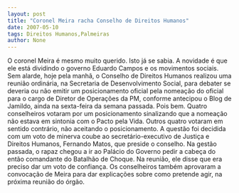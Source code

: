 ```yaml
---
layout: post
title: "Coronel Meira racha Conselho de Direitos Humanos"
date: 2007-05-10
tags: Direitos Humanos,Palmeiras
author: None
---
```


O coronel Meira &eacute; mesmo muito querido. Isto j&aacute; se sabia.
A novidade &eacute; que ele est&aacute; dividindo o governo Eduardo Campos e os movimentos sociais.
Sem alarde, hoje pela manh&atilde;, o Conselho de Direitos Humanos realizou uma reuni&atilde;o ordin&aacute;ria, na Secretaria de Desenvolvimento Social, para debater se deveria ou n&atilde;o emitir um posicionamento oficial pela nomea&ccedil;&atilde;o do oficial para o cargo de Diretor de Opera&ccedil;&otilde;es da PM, conforme antecipou o Blog de Jamildo, ainda na sexta-feira da semana passada.
Pois bem. Quatro conselheiros votaram por um posicionamento sinalizando que a nomea&ccedil;&atilde;o n&atilde;o estava em sintonia com o Pacto pela Vida.
Outros quatro votaram em sentido contr&aacute;rio, n&atilde;o aceitando o posicionamento.
A quest&atilde;o foi decidida com um voto de minerva coube ao secret&aacute;rio-executivo de Justi&ccedil;a e Direitos Humanos, Fernando Matos, que preside o conselho.
Na gest&atilde;o passada, o rapaz chegou a ir ao Pal&aacute;cio do Governo pedir a cabe&ccedil;a do ent&atilde;o comandante do Batalh&atilde;o de Choque.
Na reuni&atilde;o, ele disse que era preciso dar um voto de confian&ccedil;a.
Os conselheiros tamb&eacute;m aprovaram a convoca&ccedil;&atilde;o de Meira para dar explica&ccedil;&otilde;es sobre como pretende agir, na pr&oacute;xima reuni&atilde;o do &oacute;rg&atilde;o. 